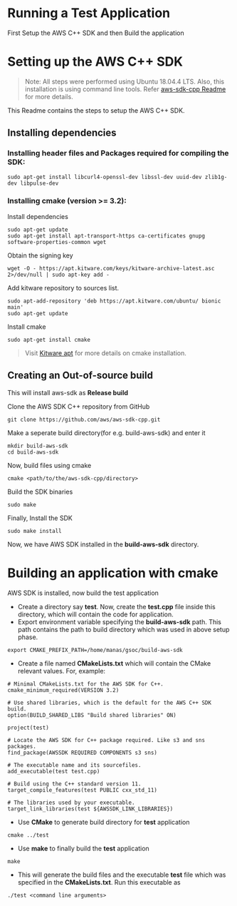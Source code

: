 # Running a Test Application
First Setup the AWS C++ SDK and then Build the application
# Setting up the AWS C++ SDK

> Note: All steps were performed using Ubuntu 18.04.4 LTS.
> Also, this installation is using command line tools.
> Refer [aws-sdk-cpp Readme](https://github.com/aws/aws-sdk-cpp/blob/master/README.md) for more details.

This Readme contains the steps to setup the AWS C++ SDK.

## Installing dependencies

### Installing header files and Packages required for compiling the SDK:

```
sudo apt-get install libcurl4-openssl-dev libssl-dev uuid-dev zlib1g-dev libpulse-dev
```

### Installing **cmake** (version >= 3.2):

Install dependencies

```
sudo apt-get update
sudo apt-get install apt-transport-https ca-certificates gnupg software-properties-common wget
```

Obtain the signing key

```
wget -O - https://apt.kitware.com/keys/kitware-archive-latest.asc 2>/dev/null | sudo apt-key add -
```

Add kitware repository to sources list.

```
sudo apt-add-repository 'deb https://apt.kitware.com/ubuntu/ bionic main'
sudo apt-get update
```

Install cmake

```
sudo apt-get install cmake
```

> Visit [Kitware apt](https://apt.kitware.com/) for more details on cmake installation.

## Creating an Out-of-source build

This will install aws-sdk as **Release build**

Clone the AWS SDK C++ repository from GitHub

```
git clone https://github.com/aws/aws-sdk-cpp.git
```

Make a seperate build directory(for e.g. build-aws-sdk) and enter it

```
mkdir build-aws-sdk
cd build-aws-sdk
```

Now, build files using cmake

```
cmake <path/to/the/aws-sdk-cpp/directory>
```

Build the SDK binaries
```
sudo make
```

Finally, Install the SDK 
```
sudo make install
```
Now, we have AWS SDK installed in the **build-aws-sdk** directory.

# Building an application with cmake

AWS SDK is installed, now build the test application

- Create a directory say **test**. Now, create the **test.cpp** file inside this directory, which will contain the code for application.
- Export environment variable specifying the **build-aws-sdk** path. This path contains the path to build directory which was used in above setup phase.
```
export CMAKE_PREFIX_PATH=/home/manas/gsoc/build-aws-sdk
```
- Create a file named **CMakeLists.txt** which will contain the CMake relevant values. For, example: 
```
# Minimal CMakeLists.txt for the AWS SDK for C++.
cmake_minimum_required(VERSION 3.2)

# Use shared libraries, which is the default for the AWS C++ SDK build.
option(BUILD_SHARED_LIBS "Build shared libraries" ON)

project(test)

# Locate the AWS SDK for C++ package required. Like s3 and sns packages.
find_package(AWSSDK REQUIRED COMPONENTS s3 sns)

# The executable name and its sourcefiles.
add_executable(test test.cpp)

# Build using the C++ standard version 11.
target_compile_features(test PUBLIC cxx_std_11)

# The libraries used by your executable.
target_link_libraries(test ${AWSSDK_LINK_LIBRARIES})
```
- Use **CMake** to generate build directory for **test** application
```
cmake ../test
```
- Use **make** to finally build the **test** application
```
make
```
- This will generate the build files and the executable **test** file which was specified in the **CMakeLists.txt**. Run this executable as 
```
./test <command line arguments>
```